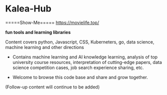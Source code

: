 # Kalea-Hub
=====Show-Me=====
https://movielife.top/

**fun tools and learning libraries**

Content covers python, Javascript, CSS, Kuberneters, go, data science, machine learning and other directions

- Contains machine learning and AI knowledge learning, analysis of top university course resources, interpretation of cutting-edge papers, data science competition cases, job search experience sharing, etc.

- Welcome to browse this code base and share and grow together.

(Follow-up content will continue to be added)


